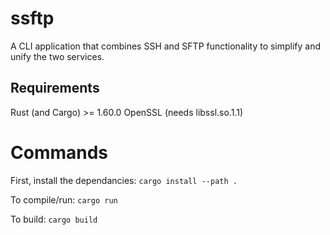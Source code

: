 # ssftp
A CLI application that combines SSH and SFTP functionality to simplify and unify the two services.

## Requirements
Rust (and Cargo) >= 1.60.0
OpenSSL (needs libssl.so.1.1)


# Commands
First, install the dependancies: `cargo install --path .`

To compile/run: `cargo run`

To build: `cargo build`
